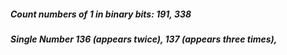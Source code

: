 ##### Count numbers of 1 in binary bits: 191, 338

##### Single Number 136 (appears twice), 137 (appears three times), 